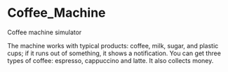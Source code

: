 # Coffee_Machine
Coffee machine simulator

The machine works with typical products: coffee, milk, sugar, 
and plastic cups; if it runs out of something, it shows a notification. 
You can get three types of coffee: espresso, cappuccino and latte.
It also collects money.
